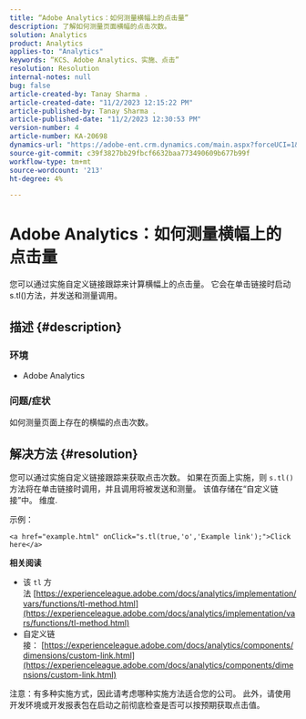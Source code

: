```yaml
---
title: “Adobe Analytics：如何测量横幅上的点击量”
description: 了解如何测量页面横幅的点击次数。
solution: Analytics
product: Analytics
applies-to: "Analytics"
keywords: “KCS、Adobe Analytics、实施、点击”
resolution: Resolution
internal-notes: null
bug: false
article-created-by: Tanay Sharma .
article-created-date: "11/2/2023 12:15:22 PM"
article-published-by: Tanay Sharma .
article-published-date: "11/2/2023 12:30:53 PM"
version-number: 4
article-number: KA-20698
dynamics-url: "https://adobe-ent.crm.dynamics.com/main.aspx?forceUCI=1&pagetype=entityrecord&etn=knowledgearticle&id=498d7e79-7979-ee11-8179-6045bd006239"
source-git-commit: c39f3827bb29fbcf6632baa773490609b677b99f
workflow-type: tm+mt
source-wordcount: '213'
ht-degree: 4%

---
```


# Adobe Analytics：如何测量横幅上的点击量


您可以通过实施自定义链接跟踪来计算横幅上的点击量。 它会在单击链接时启动s.tl()方法，并发送和测量调用。

## 描述 {#description}


### 环境

- Adobe Analytics




### 问题/症状 

如何测量页面上存在的横幅的点击次数。


## 解决方法 {#resolution}


您可以通过实施自定义链接跟踪来获取点击次数。 如果在页面上实施，则 `s.tl()` 方法将在单击链接时调用，并且调用将被发送和测量。 该值存储在“自定义链接”中。 维度.

示例：


```
<a href="example.html" onClick="s.tl(true,'o','Example link');">Click here</a>
```


<b>相关阅读</b>

- 该 `tl` 方法 [https://experienceleague.adobe.com/docs/analytics/implementation/vars/functions/tl-method.html](https://experienceleague.adobe.com/docs/analytics/implementation/vars/functions/tl-method.html)
- 自定义链接： [https://experienceleague.adobe.com/docs/analytics/components/dimensions/custom-link.html](https://experienceleague.adobe.com/docs/analytics/components/dimensions/custom-link.html)


注意：有多种实施方式，因此请考虑哪种实施方法适合您的公司。 此外，请使用开发环境或开发报表包在启动之前彻底检查是否可以按预期获取点击值。
